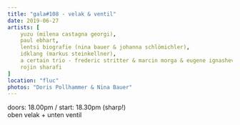 ```yaml
---
title: "gala#108 - velak & ventil"
date: 2019-06-27
artists: [
    yuzu (milena castagna georgi),
    paul ebhart,
    lentsi biografie (nina bauer & johanna schlömichler),
    idklang (markus steinkellner),
    a certain trio - frederic stritter & marcin morga & eugene ignashev,
    rojin sharafi
]
location: "fluc"
photos: "Doris Pollhammer & Nina Bauer" 
---
```

doors: 18.00pm / start: 18.30pm (sharp!)  
oben velak + unten ventil

